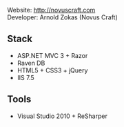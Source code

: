 Website: http://novuscraft.com  
Developer: Arnold Zokas (Novus Craft)

## Stack
* ASP.NET MVC 3 + Razor
* Raven DB
* HTML5 + CSS3 + jQuery
* IIS 7.5

## Tools
* Visual Studio 2010 + ReSharper
